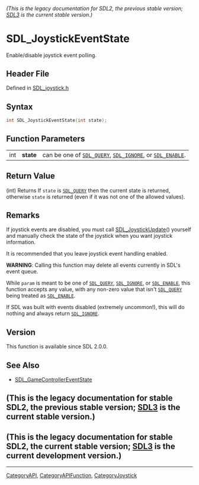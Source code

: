 ###### (This is the legacy documentation for SDL2, the previous stable version; [SDL3](https://wiki.libsdl.org/SDL3/) is the current stable version.)
# SDL_JoystickEventState

Enable/disable joystick event polling.

## Header File

Defined in [SDL_joystick.h](https://github.com/libsdl-org/SDL/blob/SDL2/include/SDL_joystick.h)

## Syntax

```c
int SDL_JoystickEventState(int state);
```

## Function Parameters

|     |           |                                                                                                    |
| --- | --------- | -------------------------------------------------------------------------------------------------- |
| int | **state** | can be one of [`SDL_QUERY`](SDL_QUERY), [`SDL_IGNORE`](SDL_IGNORE), or [`SDL_ENABLE`](SDL_ENABLE). |

## Return Value

(int) Returns If `state` is [`SDL_QUERY`](SDL_QUERY) then the current state
is returned, otherwise `state` is returned (even if it was not one of the
allowed values).

## Remarks

If joystick events are disabled, you must call
[SDL_JoystickUpdate](SDL_JoystickUpdate)() yourself and manually check the
state of the joystick when you want joystick information.

It is recommended that you leave joystick event handling enabled.

**WARNING**: Calling this function may delete all events currently in SDL's
event queue.

While `param` is meant to be one of [`SDL_QUERY`](SDL_QUERY),
[`SDL_IGNORE`](SDL_IGNORE), or [`SDL_ENABLE`](SDL_ENABLE), this function
accepts any value, with any non-zero value that isn't
[`SDL_QUERY`](SDL_QUERY) being treated as [`SDL_ENABLE`](SDL_ENABLE).

If SDL was built with events disabled (extremely uncommon!), this will do
nothing and always return [`SDL_IGNORE`](SDL_IGNORE).

## Version

This function is available since SDL 2.0.0.

## See Also

- [SDL_GameControllerEventState](SDL_GameControllerEventState)


## (This is the legacy documentation for stable SDL2, the previous stable version; [SDL3](https://wiki.libsdl.org/SDL3/) is the current stable version.)



## (This is the legacy documentation for stable SDL2, the current stable version; [SDL3](https://wiki.libsdl.org/SDL3/) is the current development version.)



----
[CategoryAPI](CategoryAPI), [CategoryAPIFunction](CategoryAPIFunction), [CategoryJoystick](CategoryJoystick)

